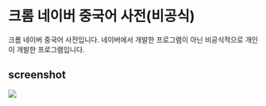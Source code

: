 # 크롬 네이버 중국어 사전(비공식)
크롬 네이버 중국어 사전입니다.
네이버에서 개발한 프로그램이 아닌 비공식적으로 개인이 개발한 프로그램입니다.

## screenshot
<img src='https://user-images.githubusercontent.com/5068279/47234708-9f7b7180-d411-11e8-9338-ad7916ce3aad.PNG'>
